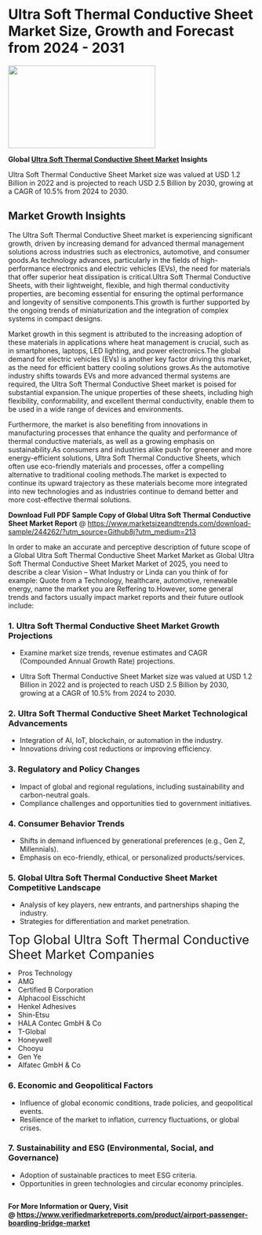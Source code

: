 <H1>Ultra Soft Thermal Conductive Sheet Market Size, Growth and Forecast from 2024 - 2031</H1><img class="aligncenter size-medium wp-image-584254" src="https://thirdeyenews.in/wp-content/uploads/2024/09/Global-Market-Research-300x168.jpeg" alt="" width="300" height="168" /><p><strong>Global&nbsp;<a href="https://www.marketsizeandtrends.com/download-sample/244262/?utm_source=Github8j?utm_medium=213">Ultra Soft Thermal Conductive Sheet Market</a> Insights</strong></p><p>Ultra Soft Thermal Conductive Sheet Market size was valued at USD 1.2 Billion in 2022 and is projected to reach USD 2.5 Billion by 2030, growing at a CAGR of 10.5% from 2024 to 2030.</p><p><h2>Market Growth Insights</h2> <p>The Ultra Soft Thermal Conductive Sheet market is experiencing significant growth, driven by increasing demand for advanced thermal management solutions across industries such as electronics, automotive, and consumer goods.As technology advances, particularly in the fields of high-performance electronics and electric vehicles (EVs), the need for materials that offer superior heat dissipation is critical.Ultra Soft Thermal Conductive Sheets, with their lightweight, flexible, and high thermal conductivity properties, are becoming essential for ensuring the optimal performance and longevity of sensitive components.This growth is further supported by the ongoing trends of miniaturization and the integration of complex systems in compact designs.</p> <p>Market growth in this segment is attributed to the increasing adoption of these materials in applications where heat management is crucial, such as in smartphones, laptops, LED lighting, and power electronics.The global demand for electric vehicles (EVs) is another key factor driving this market, as the need for efficient battery cooling solutions grows.As the automotive industry shifts towards EVs and more advanced thermal systems are required, the Ultra Soft Thermal Conductive Sheet market is poised for substantial expansion.The unique properties of these sheets, including high flexibility, conformability, and excellent thermal conductivity, enable them to be used in a wide range of devices and environments.</p> <p>Furthermore, the market is also benefiting from innovations in manufacturing processes that enhance the quality and performance of thermal conductive materials, as well as a growing emphasis on sustainability.As consumers and industries alike push for greener and more energy-efficient solutions, Ultra Soft Thermal Conductive Sheets, which often use eco-friendly materials and processes, offer a compelling alternative to traditional cooling methods.The market is expected to continue its upward trajectory as these materials become more integrated into new technologies and as industries continue to demand better and more cost-effective thermal solutions.</p> <p><span class=""><strong>Download Full PDF Sample Copy of Global Ultra Soft Thermal Conductive Sheet Market Report</strong> @ <a href="https://www.marketsizeandtrends.com/download-sample/244262/?utm_source=Github8j?utm_medium=213" target="_blank">https://www.marketsizeandtrends.com/download-sample/244262/?utm_source=Github8j?utm_medium=213</a></span></p><p>In order to make an accurate and perceptive description of future scope of a Global&nbsp;Ultra Soft Thermal Conductive Sheet Market Market as Global&nbsp;Ultra Soft Thermal Conductive Sheet Market Market of 2025, you need to describe a clear Vision &ndash; What Industry or Linda can you think of for example: Quote from a Technology, healthcare, automotive, renewable energy, name the market you are Reffering to.However, some general trends and factors usually impact market reports and their future outlook include:</p><h3>1.&nbsp;<strong>Ultra Soft Thermal Conductive Sheet Market Growth Projections</strong></h3><ul><li>Examine market size trends, revenue estimates and CAGR (Compounded Annual Growth Rate) projections.</li><li><p>Ultra Soft Thermal Conductive Sheet Market size was valued at USD 1.2 Billion in 2022 and is projected to reach USD 2.5 Billion by 2030, growing at a CAGR of 10.5% from 2024 to 2030.</p></li></ul><h3>2.&nbsp;<strong>Ultra Soft Thermal Conductive Sheet Market Technological Advancements</strong></h3><ul><li>Integration of AI, IoT, blockchain, or automation in the industry.</li><li>Innovations driving cost reductions or improving efficiency.</li></ul><h3>3.&nbsp;<strong>Regulatory and Policy Changes</strong></h3><ul><li>Impact of global and regional regulations, including sustainability and carbon-neutral goals.</li><li>Compliance challenges and opportunities tied to government initiatives.</li></ul><h3>4.&nbsp;<strong>Consumer Behavior Trends</strong></h3><ul><li>Shifts in demand influenced by generational preferences (e.g., Gen Z, Millennials).</li><li>Emphasis on eco-friendly, ethical, or personalized products/services.</li></ul><h3>5.&nbsp;<strong>Global Ultra Soft Thermal Conductive Sheet Market Competitive Landscape</strong></h3><ul><li>Analysis of key players, new entrants, and partnerships shaping the industry.</li><li>Strategies for differentiation and market penetration.</li></ul><p data-pm-slice="1 1 []"><span style="color: inherit; font-family: inherit; font-size: 25px;">Top Global Ultra Soft Thermal Conductive Sheet Market Companies</span></p><div class="" data-test-id=""><p><li>Pros Technology</li><li> AMG</li><li> Certified B Corporation</li><li> Alphacool Eisschicht</li><li> Henkel Adhesives</li><li> Shin-Etsu</li><li> HALA Contec GmbH & Co</li><li> T-Global</li><li> Honeywell</li><li> Chooyu</li><li> Gen Ye</li><li> Alfatec GmbH & Co</li></p></div><h3>6.&nbsp;<strong>Economic and Geopolitical Factors</strong></h3><ul><li>Influence of global economic conditions, trade policies, and geopolitical events.</li><li>Resilience of the market to inflation, currency fluctuations, or global crises.</li></ul><h3>7.&nbsp;<strong>Sustainability and ESG (Environmental, Social, and Governance)</strong></h3><ul><li>Adoption of sustainable practices to meet ESG criteria.</li><li>Opportunities in green technologies and circular economy principles.</li></ul><h2><strong style="font-size: 14px;">For More Information or Query, Visit @&nbsp;</strong><a style="background-color: #ffffff; font-size: 14px;" href="https://www.marketsizeandtrends.com/report/ultra-soft-thermal-conductive-sheet-market/" target="_blank">https://www.verifiedmarketreports.com/product/airport-passenger-boarding-bridge-market</a></h2>